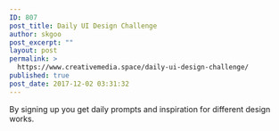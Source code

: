 ```yaml
---
ID: 807
post_title: Daily UI Design Challenge
author: skgoo
post_excerpt: ""
layout: post
permalink: >
  https://www.creativemedia.space/daily-ui-design-challenge/
published: true
post_date: 2017-12-02 03:31:32
---
```

By signing up you get daily prompts and inspiration for different design works.